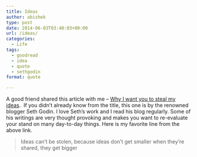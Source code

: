 ```yaml
---
title: Ideas
author: abishek
type: post
date: 2014-06-03T03:40:03+00:00
url: /ideas/
categories:
  - Life
tags:
  - goodread
  - idea
  - quote
  - sethgodin
format: quote

---
```

A good friend shared this article with me &#8211; [Why I want you to steal my ideas][1].  If you didn&#8217;t already know from the title, this one is by the renowned blogger Seth Godin. I love Seth&#8217;s work and I read his blog regularly. Some of his writings are very thought provoking and makes you want to re-evaluate your stand on many day-to-day things. Here is my favorite line from the above link.

> Ideas can’t be stolen, because ideas don’t get smaller when they’re shared, they get bigger

 [1]: http://ideas.ted.com/2014/02/03/the-big-mistake-we-all-make-about-ideas/